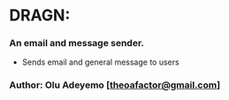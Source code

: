 # DRAGN:
### An email and message sender.

- Sends email and general message to users 


### Author: Olu Adeyemo [theoafactor@gmail.com]